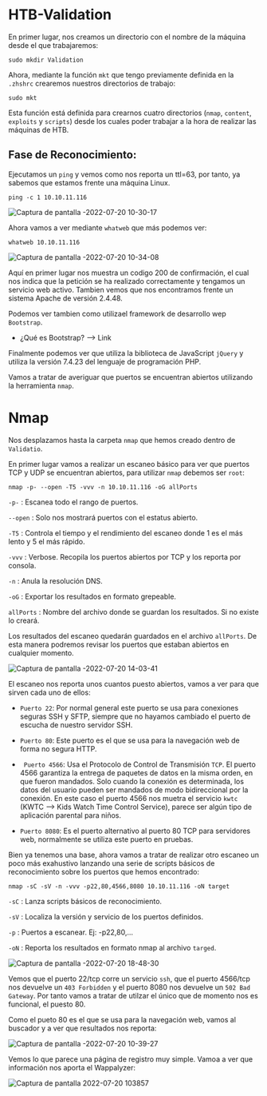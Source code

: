 
# HTB-Validation

En primer lugar, nos creamos un directorio con el nombre de la máquina desde el que trabajaremos:

    sudo mkdir Validation
    
Ahora, mediante la función <a href="../Web/Herramientas_y_Scripts/mkt.html" style="text-decoration:none">`mkt`</a> que tengo previamente definida en la `.zhshrc` crearemos nuestros directorios de trabajo:

    sudo mkt

Esta función está definida para crearnos cuatro directorios (`nmap`, `content`, `exploits` y `scripts`) desde los cuales poder trabajar a la hora de
realizar las máquinas de HTB.

## Fase de Reconocimiento:

Ejecutamos un `ping` y vemos como nos reporta un ttl=63, por tanto, ya sabemos que estamos frente una máquina Linux.

    ping -c 1 10.10.11.116
    
![Captura de pantalla -2022-07-20 10-30-17](https://user-images.githubusercontent.com/103068924/180005076-f47e79bb-ef02-40a7-8b6a-07fd7ac0f0bf.png)
    
Ahora vamos a ver mediante `whatweb` que más podemos ver:

    whatweb 10.10.11.116
    
![Captura de pantalla -2022-07-20 10-34-08](https://user-images.githubusercontent.com/103068924/180005282-38818870-b4d1-4b7e-9ab1-2212b9c86537.png)

Aquí en primer lugar nos muestra un codigo 200 de confirmación, el cual nos indica que la petición se ha realizado correctamente y tengamos un
servicio web activo. Tambien vemos que nos encontramos frente un sistema
Apache de versión 2.4.48.

Podemos ver tambien como utilizael framework de desarrollo wep `Bootstrap`.

* ¿Qué es Bootstrap? --> <a href="https://www.hostinger.mx/tutoriales/que-es-bootstrap" style="text-decoration:none">Link</a> 
    
Finalmente podemos ver que utiliza la biblioteca de JavaScript `jQuery` y utiliza la versión 7.4.23 del lenguaje de programación PHP.

Vamos a tratar de averiguar que puertos se encuentran abiertos utilizando la 
herramienta `nmap`.

# Nmap

Nos desplazamos hasta la carpeta `nmap` que hemos creado dentro de `Validatio`.

En primer lugar vamos a realizar un escaneo básico para ver que puertos TCP y UDP se encuentran abiertos, para utilizar `nmap` debemos
ser `root`:

    nmap -p- --open -T5 -vvv -n 10.10.11.116 -oG allPorts

`-p-` : Escanea todo el rango de puertos.
  
`--open` : Solo nos mostrará puertos con el estatus abierto.
             
`-T5` : Controla el tiempo y el rendimiento del escaneo donde 1 es el más lento  y 5 el más rápido.
             
`-vvv` : Verbose. Recopila los puertos abiertos por TCP y los reporta por consola.
             
`-n` : Anula la resolución DNS.

`-oG` : Exportar los resultados en formato grepeable.
  
`allPorts` : Nombre del archivo donde se guardan los resultados. Si no existe lo creará.
  
Los resultados del escaneo quedarán guardados en el archivo `allPorts`. De esta manera podremos revisar los puertos que estaban abiertos en cualquier
momento.

![Captura de pantalla -2022-07-20 14-03-41](https://user-images.githubusercontent.com/103068924/180032930-cc4431a2-1682-409b-a2f0-995e6cd4af2d.png)

El escaneo nos reporta unos cuantos puesto abiertos, vamos a ver para que sirven cada uno de ellos:

* `Puerto 22`: Por normal general este puerto se usa para conexiones seguras SSH y SFTP, siempre que no hayamos cambiado el puerto de escucha de nuestro servidor SSH.

* `Puerto 80`: Este puerto es el que se usa para la navegación web de forma no segura HTTP.

* ` Puerto 4566`: Usa el Protocolo de Control de Transmisión `TCP`. El puerto 4566 garantiza la entrega de paquetes de datos en la misma orden, en que fueron mandados. Solo cuando la conexión es determinada, los datos del usuario pueden ser mandados de modo bidireccional por la conexión. En este caso el puerto 4566 nos muetra el servicio `kwtc` (KWTC --> Kids Watch Time Control Service), parece ser algún tipo de aplicación parental para niños.

* `Puerto 8080`: Es el puerto alternativo al puerto 80 TCP para servidores web, normalmente se utiliza este puerto en pruebas.

Bien ya tenemos una base, ahora vamos a tratar de realizar otro escaneo un poco más exahustivo lanzando una serie
de scripts básicos de reconocimiento sobre los puertos que hemos encontrado:

    nmap -sC -sV -n -vvv -p22,80,4566,8080 10.10.11.116 -oN target
    
  
`-sC` : Lanza scripts básicos de reconocimiento.
 
`-sV` : Localiza la versión y servicio de los puertos definidos. 
 
`-p` : Puertos a escanear.    Ej:  -p22,80,...
 
`-oN` : Reporta los resultados en formato nmap al archivo `targed`.

![Captura de pantalla -2022-07-20 18-48-30](https://user-images.githubusercontent.com/103068924/180038969-37faba03-8edf-40b7-aa9a-bb186777e820.png)

Vemos que el puerto 22/tcp corre un servicio `ssh`, que el puerto 4566/tcp nos devuelve un `403 Forbidden` y el
puerto 8080 nos devuelve un `502 Bad Gateway`. Por tanto vamos a tratar de utilzar el único que de momento nos es
funcional, el puesto 80.

Como el pueto 80 es el que se usa para la navegación web, vamos al buscador y a ver que resultados nos reporta:

![Captura de pantalla -2022-07-20 10-39-27](https://user-images.githubusercontent.com/103068924/180041181-35a05afa-ba3b-4889-b978-8893cd65767a.png)

Vemos lo que parece una página de registro muy simple. Vamoa a ver que información nos aporta el Wappalyzer:

![Captura de pantalla 2022-07-20 103857](https://user-images.githubusercontent.com/103068924/180041947-b495d194-8bde-4542-b035-7891a5098d76.png)








